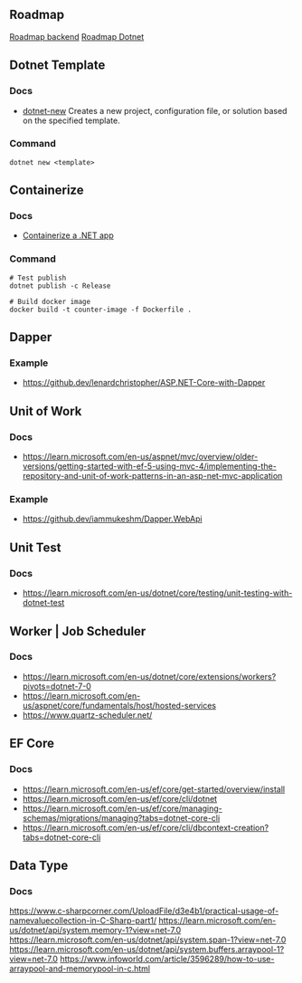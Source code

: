 ## Roadmap
[Roadmap backend](https://roadmap.sh/backend)
[Roadmap Dotnet](https://roadmap.sh/aspnet-core)

## Dotnet Template
### Docs
- [dotnet-new](https://learn.microsoft.com/en-us/dotnet/core/tools/dotnet-new) Creates a new project, configuration file, or solution based on the specified template.


### Command
```
dotnet new <template>
```

## Containerize
### Docs
- [Containerize a .NET app](https://learn.microsoft.com/en-us/dotnet/core/docker/build-container?tabs=windows&pivots=dotnet-7-0)


### Command
```
# Test publish 
dotnet publish -c Release

# Build docker image
docker build -t counter-image -f Dockerfile .
```

## Dapper
### Example
- https://github.dev/lenardchristopher/ASP.NET-Core-with-Dapper


## Unit of Work
### Docs
- https://learn.microsoft.com/en-us/aspnet/mvc/overview/older-versions/getting-started-with-ef-5-using-mvc-4/implementing-the-repository-and-unit-of-work-patterns-in-an-asp-net-mvc-application

### Example
- https://github.dev/iammukeshm/Dapper.WebApi


## Unit Test
### Docs
- https://learn.microsoft.com/en-us/dotnet/core/testing/unit-testing-with-dotnet-test


## Worker | Job Scheduler
### Docs
- https://learn.microsoft.com/en-us/dotnet/core/extensions/workers?pivots=dotnet-7-0
- https://learn.microsoft.com/en-us/aspnet/core/fundamentals/host/hosted-services
- https://www.quartz-scheduler.net/


## EF Core
### Docs
- https://learn.microsoft.com/en-us/ef/core/get-started/overview/install
- https://learn.microsoft.com/en-us/ef/core/cli/dotnet
- https://learn.microsoft.com/en-us/ef/core/managing-schemas/migrations/managing?tabs=dotnet-core-cli
- https://learn.microsoft.com/en-us/ef/core/cli/dbcontext-creation?tabs=dotnet-core-cli


## Data Type
### Docs
https://www.c-sharpcorner.com/UploadFile/d3e4b1/practical-usage-of-namevaluecollection-in-C-Sharp-part1/
https://learn.microsoft.com/en-us/dotnet/api/system.memory-1?view=net-7.0
https://learn.microsoft.com/en-us/dotnet/api/system.span-1?view=net-7.0
https://learn.microsoft.com/en-us/dotnet/api/system.buffers.arraypool-1?view=net-7.0
https://www.infoworld.com/article/3596289/how-to-use-arraypool-and-memorypool-in-c.html
